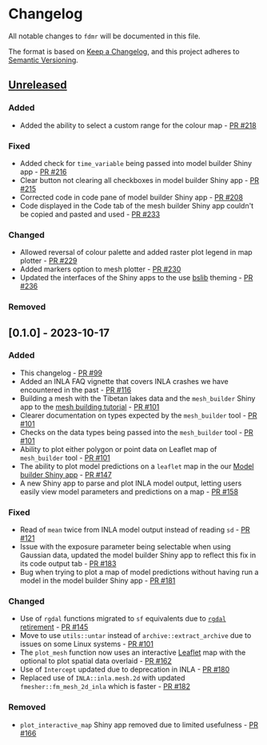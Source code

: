 # Changelog

All notable changes to `fdmr` will be documented in this file.

The format is based on [Keep a Changelog](https://keepachangelog.com/en/1.1.0/),
and this project adheres to [Semantic Versioning](https://semver.org/spec/v2.0.0.html).

## [Unreleased](https://github.com/openghg/openghg/compare/0.1.0...HEAD)

### Added

- Added the ability to select a custom range for the colour map - [PR #218](https://github.com/4DModeller/fdmr/pull/218)

### Fixed

- Added check for `time_variable` being passed into model builder Shiny app - [PR #216](https://github.com/4DModeller/fdmr/pull/216)
- Clear button not clearing all checkboxes in model builder Shiny app - [PR #215](https://github.com/4DModeller/fdmr/pull/215)
- Corrected code in code pane of model builder Shiny app - [PR #208](https://github.com/4DModeller/fdmr/pull/208)
- Code displayed in the Code tab of the mesh builder Shiny app couldn't be copied and pasted and used - [PR #233](https://github.com/4DModeller/fdmr/pull/233)

### Changed

- Allowed reversal of colour palette and added raster plot legend in map plotter - [PR #229](https://github.com/4DModeller/fdmr/pull/229)
- Added markers option to mesh plotter - [PR #230](https://github.com/4DModeller/fdmr/pull/230)
- Updated the interfaces of the Shiny apps to the use [bslib](https://rstudio.github.io/bslib/index.html) theming - [PR #236](https://github.com/4DModeller/fdmr/pull/236)

### Removed

## [0.1.0] - 2023-10-17

### Added

- This changelog - [PR #99](https://github.com/4DModeller/fdmr/pull/99)
- Added an INLA FAQ vignette that covers INLA crashes we have encountered in the past - [PR #116](https://github.com/4DModeller/fdmr/pull/116)
- Building a mesh with the Tibetan lakes data and the `mesh_builder` Shiny app to the [mesh building tutorial](https://4dmodeller.github.io/fdmr/articles/meshbuilder.html) - [PR #101](https://github.com/4DModeller/fdmr/pull/101)
- Clearer documentation on types expected by the `mesh_builder` tool - [PR #101](https://github.com/4DModeller/fdmr/pull/101)
- Checks on the data types being passed into the `mesh_builder` tool - [PR #101](https://github.com/4DModeller/fdmr/pull/101)
- Ability to plot either polygon or point data on Leaflet map of `mesh_builder` tool - [PR #101](https://github.com/4DModeller/fdmr/pull/101)
- The ability to plot model predictions on a `leaflet` map in the our [Model builder Shiny app](https://4dmodeller.github.io/fdmr/articles/modelbuilder.html) - [PR #147](https://github.com/4DModeller/fdmr/pull/147)
- A new Shiny app to parse and plot INLA model output, letting users easily view model parameters and predictions on a map - [PR #158](https://github.com/4DModeller/fdmr/pull/158)

### Fixed

- Read of `mean` twice from INLA model output instead of reading `sd` - [PR #121](https://github.com/4DModeller/fdmr/pull/121)
- Issue with the exposure parameter being selectable when using Gaussian data, updated the model builder Shiny app to reflect this fix in its code output tab - [PR #183](https://github.com/4DModeller/fdmr/pull/183)
- Bug when trying to plot a map of model predictions without having run a model in the model builder Shiny app - [PR #181](https://github.com/4DModeller/fdmr/pull/181)

### Changed

- Use of `rgdal` functions migrated to `sf` equivalents due to [`rgdal` retirement](https://r-spatial.org/r/2022/04/12/evolution.html) - [PR #145](https://github.com/4DModeller/fdmr/pull/145)
- Move to use `utils::untar` instead of `archive::extract_archive` due to issues on some Linux systems - [PR #101](https://github.com/4DModeller/fdmr/pull/130)
- The `plot_mesh` function now uses an interactive [Leaflet](https://rstudio.github.io/leaflet/) map with the optional to plot spatial data overlaid - [PR #162](https://github.com/4DModeller/fdmr/pull/162)
- Use of `Intercept` updated due to deprecation in INLA - [PR #180](https://github.com/4DModeller/fdmr/pull/180)
- Replaced use of `INLA::inla.mesh.2d` with updated `fmesher::fm_mesh_2d_inla` which is faster - [PR #182](https://github.com/4DModeller/fdmr/pull/182)

### Removed

- `plot_interactive_map` Shiny app removed due to limited usefulness - [PR #166](https://github.com/4DModeller/fdmr/pull/166)

